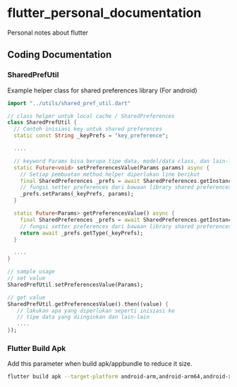 # flutter_personal_documentation
Personal notes about flutter 

## Coding Documentation

### SharedPrefUtil
Example helper class for shared preferences library (For android)

```dart
import "../utils/shared_pref_util.dart"

// class helper untuk local cache / SharedPreferences
class SharedPrefUtil {
  // Contoh inisiasi key untuk shared preferences 
  static const String _keyPrefs = "key_preference";

  ....

  // keyword Params bisa berupa tipe data, model/data class, dan lain-lain 
  static Future<void> setPreferencesValue(Params params) async {
    // Setiap pembuatan method helper diperlukan line berikut
    final SharedPreferences _prefs = await SharedPreferences.getInstance();
    // fungsi setter preferences dari bawaan library shared preferences
    _prefs.setParams(_keyPrefs, params);
  }

  static Future<Params> getPreferencesValue() async {
    final SharedPreferences _prefs = await SharedPreferences.getInstance();
    // fungsi setter preferences dari bawaan library shared preferences
    return await _prefs.getType(_keyPrefs);
  }

  ....
}

// sample usage
// set value
SharedPrefUtil.setPreferencesValue(Params);

// get value
SharedPrefUtil.getPreferencesValue().then((value) {
   // lakukan apa yang diperlukan seperti inisiasi ke
   // tipe data yang diinginkan dan lain-lain
   ....
});
```

### Flutter Build Apk 
Add this parameter when build apk/appbundle to reduce it size.<br>
```bash
flutter build apk --target-platform android-arm,android-arm64,android-x64 --split-per-abi
```
